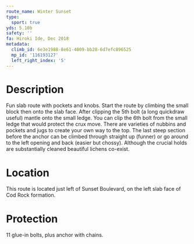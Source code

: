 ```yaml
---
route_name: Winter Sunset
type:
  sport: true
yds: 5.10b
safety: ''
fa: Hiroki Ide, Dec 2018
metadata:
  climb_id: 6e3e1988-8e61-4009-bb28-6d7efc896525
  mp_id: '116193127'
  left_right_index: '5'
---
```

# Description
Fun slab route with pockets and knobs. Start the route by climbing the small block then onto the slab face. After clipping the 5th bolt (a long quickdraw useful) mantle onto the small ledge. You can clip the 6th bolt from the small ledge that would protect the crux move. There are varieties of nubbins and pockets and jugs to create your own way to the top. The last steep section before the anchor can be climbed through straight up (funner) or go around to the left opening and back (easier but chossy). Although the crucial holds are substantially cleaned beautiful lichens co-exist.

# Location
This route is located just left of Sunset Boulevard, on the left slab face of Cod Rock formation.

# Protection
11 glue-in bolts, plus anchor with chains.
